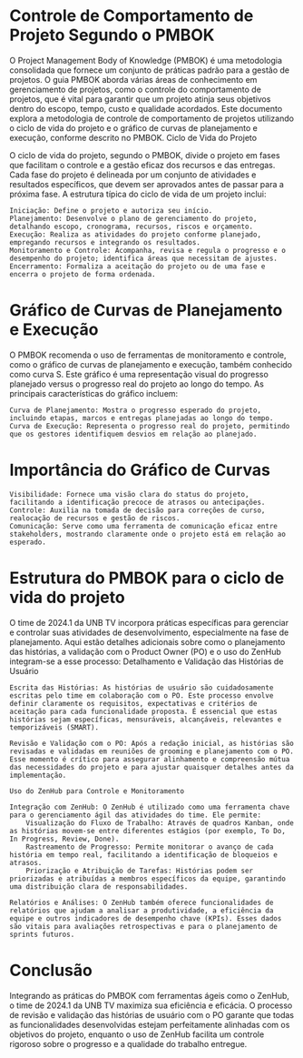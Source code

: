 # Controle de Comportamento de Projeto Segundo o PMBOK

O Project Management Body of Knowledge (PMBOK) é uma metodologia consolidada que fornece um conjunto de práticas padrão para a gestão de projetos. O guia PMBOK aborda várias áreas de conhecimento em gerenciamento de projetos, como o controle do comportamento de projetos, que é vital para garantir que um projeto atinja seus objetivos dentro do escopo, tempo, custo e qualidade acordados. Este documento explora a metodologia de controle de comportamento de projetos utilizando o ciclo de vida do projeto e o gráfico de curvas de planejamento e execução, conforme descrito no PMBOK.
Ciclo de Vida do Projeto

O ciclo de vida do projeto, segundo o PMBOK, divide o projeto em fases que facilitam o controle e a gestão eficaz dos recursos e das entregas. Cada fase do projeto é delineada por um conjunto de atividades e resultados específicos, que devem ser aprovados antes de passar para a próxima fase. A estrutura típica do ciclo de vida de um projeto inclui:

    Iniciação: Define o projeto e autoriza seu início.
    Planejamento: Desenvolve o plano de gerenciamento do projeto, detalhando escopo, cronograma, recursos, riscos e orçamento.
    Execução: Realiza as atividades do projeto conforme planejado, empregando recursos e integrando os resultados.
    Monitoramento e Controle: Acompanha, revisa e regula o progresso e o desempenho do projeto; identifica áreas que necessitam de ajustes.
    Encerramento: Formaliza a aceitação do projeto ou de uma fase e encerra o projeto de forma ordenada.

# Gráfico de Curvas de Planejamento e Execução

O PMBOK recomenda o uso de ferramentas de monitoramento e controle, como o gráfico de curvas de planejamento e execução, também conhecido como curva S. Este gráfico é uma representação visual do progresso planejado versus o progresso real do projeto ao longo do tempo. As principais características do gráfico incluem:

    Curva de Planejamento: Mostra o progresso esperado do projeto, incluindo etapas, marcos e entregas planejadas ao longo do tempo.
    Curva de Execução: Representa o progresso real do projeto, permitindo que os gestores identifiquem desvios em relação ao planejado.

# Importância do Gráfico de Curvas

    Visibilidade: Fornece uma visão clara do status do projeto, facilitando a identificação precoce de atrasos ou antecipações.
    Controle: Auxilia na tomada de decisão para correções de curso, realocação de recursos e gestão de riscos.
    Comunicação: Serve como uma ferramenta de comunicação eficaz entre stakeholders, mostrando claramente onde o projeto está em relação ao esperado.

# Estrutura do PMBOK para o ciclo de vida do projeto

O time de 2024.1 da UNB TV incorpora práticas específicas para gerenciar e controlar suas atividades de desenvolvimento, especialmente na fase de planejamento. Aqui estão detalhes adicionais sobre como o planejamento das histórias, a validação com o Product Owner (PO) e o uso do ZenHub integram-se a esse processo:
Detalhamento e Validação das Histórias de Usuário

    Escrita das Histórias: As histórias de usuário são cuidadosamente escritas pelo time em colaboração com o PO. Este processo envolve definir claramente os requisitos, expectativas e critérios de aceitação para cada funcionalidade proposta. É essencial que estas histórias sejam específicas, mensuráveis, alcançáveis, relevantes e temporizáveis (SMART).

    Revisão e Validação com o PO: Após a redação inicial, as histórias são revisadas e validadas em reuniões de grooming e planejamento com o PO. Esse momento é crítico para assegurar alinhamento e compreensão mútua das necessidades do projeto e para ajustar quaisquer detalhes antes da implementação.

    Uso do ZenHub para Controle e Monitoramento

    Integração com ZenHub: O ZenHub é utilizado como uma ferramenta chave para o gerenciamento ágil das atividades do time. Ele permite:
        Visualização do Fluxo de Trabalho: Através de quadros Kanban, onde as histórias movem-se entre diferentes estágios (por exemplo, To Do, In Progress, Review, Done).
        Rastreamento de Progresso: Permite monitorar o avanço de cada história em tempo real, facilitando a identificação de bloqueios e atrasos.
        Priorização e Atribuição de Tarefas: Histórias podem ser priorizadas e atribuídas a membros específicos da equipe, garantindo uma distribuição clara de responsabilidades.

    Relatórios e Análises: O ZenHub também oferece funcionalidades de relatórios que ajudam a analisar a produtividade, a eficiência da equipe e outros indicadores de desempenho chave (KPIs). Esses dados são vitais para avaliações retrospectivas e para o planejamento de sprints futuros.

# Conclusão

Integrando as práticas do PMBOK com ferramentas ágeis como o ZenHub, o time de 2024.1 da UNB TV maximiza sua eficiência e eficácia. O processo de revisão e validação das histórias de usuário com o PO garante que todas as funcionalidades desenvolvidas estejam perfeitamente alinhadas com os objetivos do projeto, enquanto o uso de ZenHub facilita um controle rigoroso sobre o progresso e a qualidade do trabalho entregue.